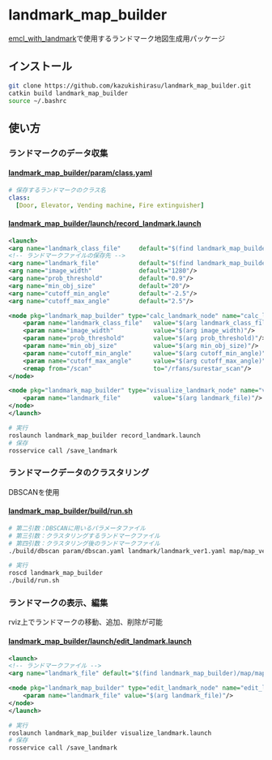 # landmark_map_builder
[emcl_with_landmark](https://github.com/kazukishirasu/emcl_with_landmark)で使用するランドマーク地図生成用パッケージ
## インストール
```bash
git clone https://github.com/kazukishirasu/landmark_map_builder.git
catkin build landmark_map_builder
source ~/.bashrc
```
## 使い方
### ランドマークのデータ収集
#### [landmark_map_builder/param/class.yaml](https://github.com/kazukishirasu/landmark_map_builder/blob/master/param/class.yaml)
```yaml
# 保存するランドマークのクラス名
class:
  [Door, Elevator, Vending machine, Fire extinguisher]
```
#### [landmark_map_builder/launch/record_landmark.launch](https://github.com/kazukishirasu/landmark_map_builder/blob/master/launch/record_landmark.launch)
```xml
<launch>
<arg name="landmark_class_file"     default="$(find landmark_map_builder)/param/class.yaml"/>
<!-- ランドマークファイルの保存先 -->
<arg name="landmark_file"           default="$(find landmark_map_builder)/landmark/landmark_ver0.yaml"/>
<arg name="image_width"             default="1280"/>
<arg name="prob_threshold"          default="0.9"/>
<arg name="min_obj_size"            default="20"/>
<arg name="cutoff_min_angle"        default="-2.5"/>
<arg name="cutoff_max_angle"        default="2.5"/>

<node pkg="landmark_map_builder" type="calc_landmark_node" name="calc_landmark_node" output="screen">
    <param name="landmark_class_file"   value="$(arg landmark_class_file)"/>
    <param name="image_width"           value="$(arg image_width)"/>
    <param name="prob_threshold"        value="$(arg prob_threshold)"/>
    <param name="min_obj_size"          value="$(arg min_obj_size)"/>
    <param name="cutoff_min_angle"      value="$(arg cutoff_min_angle)"/>
    <param name="cutoff_max_angle"      value="$(arg cutoff_max_angle)"/>
    <remap from="/scan"                 to="/rfans/surestar_scan"/>
</node>

<node pkg="landmark_map_builder" type="visualize_landmark_node" name="visualize_landmark_node" output="screen">
    <param name="landmark_file"         value="$(arg landmark_file)"/>
</node>
</launch>
```
```bash
# 実行
roslaunch landmark_map_builder record_landmark.launch
# 保存
rosservice call /save_landmark
```
### ランドマークデータのクラスタリング
DBSCANを使用
#### [landmark_map_builder/build/run.sh](https://github.com/kazukishirasu/landmark_map_builder/blob/master/build/run.sh)
```bash
# 第二引数：DBSCANに用いるパラメータファイル
# 第三引数：クラスタリングするランドマークファイル
# 第四引数：クラスタリング後のランドマークファイル
./build/dbscan param/dbscan.yaml landmark/landmark_ver1.yaml map/map_ver1.yaml
```
```bash
# 実行
roscd landmark_map_builder
./build/run.sh
```
### ランドマークの表示、編集
rviz上でランドマークの移動、追加、削除が可能
#### [landmark_map_builder/launch/edit_landmark.launch](https://github.com/kazukishirasu/landmark_map_builder/blob/master/launch/edit_landmark.launch)
```xml
<launch>
<!-- ランドマークファイル -->
<arg name="landmark_file" default="$(find landmark_map_builder)/map/map_ver1.yaml"/>

<node pkg="landmark_map_builder" type="edit_landmark_node" name="edit_landmark_node" output="screen">
    <param name="landmark_file" value="$(arg landmark_file)"/>
</node>
</launch>
```
```bash
# 実行
roslaunch landmark_map_builder visualize_landmark.launch
# 保存
rosservice call /save_landmark
```
